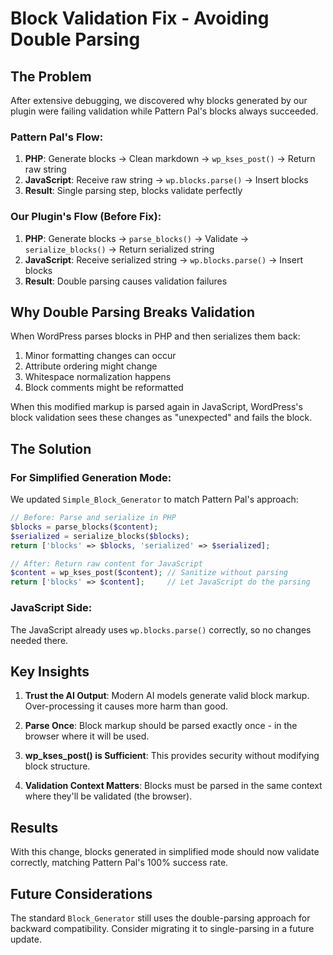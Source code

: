 # Block Validation Fix - Avoiding Double Parsing

## The Problem

After extensive debugging, we discovered why blocks generated by our plugin were failing validation while Pattern Pal's blocks always succeeded.

### Pattern Pal's Flow:
1. **PHP**: Generate blocks → Clean markdown → `wp_kses_post()` → Return raw string
2. **JavaScript**: Receive raw string → `wp.blocks.parse()` → Insert blocks
3. **Result**: Single parsing step, blocks validate perfectly

### Our Plugin's Flow (Before Fix):
1. **PHP**: Generate blocks → `parse_blocks()` → Validate → `serialize_blocks()` → Return serialized string  
2. **JavaScript**: Receive serialized string → `wp.blocks.parse()` → Insert blocks
3. **Result**: Double parsing causes validation failures

## Why Double Parsing Breaks Validation

When WordPress parses blocks in PHP and then serializes them back:
1. Minor formatting changes can occur
2. Attribute ordering might change
3. Whitespace normalization happens
4. Block comments might be reformatted

When this modified markup is parsed again in JavaScript, WordPress's block validation sees these changes as "unexpected" and fails the block.

## The Solution

### For Simplified Generation Mode:

We updated `Simple_Block_Generator` to match Pattern Pal's approach:

```php
// Before: Parse and serialize in PHP
$blocks = parse_blocks($content);
$serialized = serialize_blocks($blocks);
return ['blocks' => $blocks, 'serialized' => $serialized];

// After: Return raw content for JavaScript
$content = wp_kses_post($content); // Sanitize without parsing
return ['blocks' => $content];     // Let JavaScript do the parsing
```

### JavaScript Side:

The JavaScript already uses `wp.blocks.parse()` correctly, so no changes needed there.

## Key Insights

1. **Trust the AI Output**: Modern AI models generate valid block markup. Over-processing it causes more harm than good.

2. **Parse Once**: Block markup should be parsed exactly once - in the browser where it will be used.

3. **wp_kses_post() is Sufficient**: This provides security without modifying block structure.

4. **Validation Context Matters**: Blocks must be parsed in the same context where they'll be validated (the browser).

## Results

With this change, blocks generated in simplified mode should now validate correctly, matching Pattern Pal's 100% success rate.

## Future Considerations

The standard `Block_Generator` still uses the double-parsing approach for backward compatibility. Consider migrating it to single-parsing in a future update.